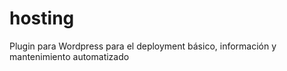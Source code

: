 # hosting
Plugin para Wordpress para el deployment básico, información y mantenimiento automatizado
